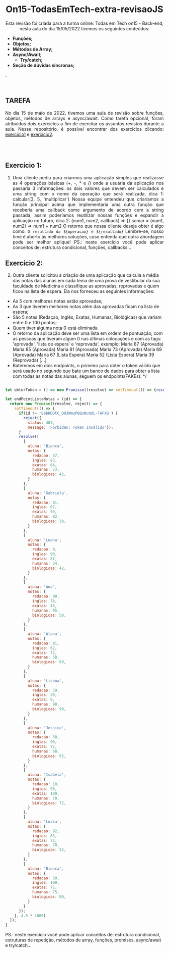 # <div align = "center"> On15-TodasEmTech-extra-revisaoJS </div>




<div align = "center">
    <p>
        Esta revisão foi criada para a turma online: Todas em Tech on15 - Back-end, nesta aula do dia 15/05/2022 tivemos os seguintes conteúdos: 
<b>
</div>

- Funções;
- Objetos;
- Métodos de Array;
- Async/Await;
    - Try/catch;
- Seção de dúvidas síncronas;

</b>.
    </p>


<br>

## TAREFA

<div align = "justify">

No dia 15 de maio de 2022, tivemos uma aula de revisão sobre funções, objetos, métodos de arrays e async/await. Como tarefa opcional, foram atribuidos dois exercícios a fim de exercitar os assuntos revistos durante a aula. Nesse repositório, é possível encontrar dos exercícios clicando: [exercício1](https://github.com/BrunaCelestino/ON15-TET-Reforco-JS/blob/BrunaCelestino/para-o-lar/exercicio1.js) e [exercicio2](https://github.com/BrunaCelestino/ON15-TET-Reforco-JS/blob/BrunaCelestino/para-o-lar/exercicio2.js).

<br>

</div>
<br>
<div align = "justify">

## Exercício 1: 

1. Uma cliente pediu para criarmos uma aplicação simples que realizasse as 4 operações básicas (+, -, * e /) onde a usuária da aplicação nos passaria 3 informações: os dois valores que devem ser calculados e uma string com o nome da operação que será realizada, 
dica 1:
calcular(3, 5, 'multiplicar')
Nossa equipe entendeu que criaríamos a função principal acima que implementaria uma outra função que receberia uma callback como argumento de acordo com a string passada, assim poderíamos reutilizar nossas funções e expandir a aplicação no futuro, 
dica 2:
(num1, num2, callback) => {}
somar = (num1, num2) => num1 + num2
O retorno que nossa cliente deseja obter é algo como:
`O resultado da ${operacao} é ${resultado}`
Lembre-se, nosso time é aberto às melhores soluções, caso entenda que outra abordagem pode ser melhor aplique!
PS.: neste exercício você pode aplicar conceitos de: estrutura condicional, funções, callbacks...
</div>

## Exercício 2: 

2. Outra cliente solicitou a criação de uma aplicação que calcula a média das notas das alunas em cada tema de uma prova de vestibular da sua faculdade de Medicina e classifique as aprovadas, reprovadas e quem ficou na lista de espera. Ela nos forneceu as seguintes informações:
- As 5 com melhores notas estão aprovadas;
- As 3 que tiverem melhores notas além das aprovadas ficam na lista de espera;
- São 5 notas (Redaçao, Inglês, Exatas, Humanas, Biológicas) que variam entre 0 e 100 pontos;
- Quem tiver alguma nota 0 está eliminada
- O retorno da aplicação deve ser uma lista em ordem de pontuação, com as pessoas que tiveram algum 0 nas últimas colocações e com as tags: 'aprovada', 'lista de espera' e 'reprovada', exemplo:
Maria 87 (Aprovada)
Maria 85 (Aprovada)
Maria 81 (Aprovada)
Maria 73 (Aprovada)
Maria 69 (Aprovada)
Maria 67 (Lista Espera)
Maria 52 (Lista Espera)
Maria 39 (Reprovada)
[...]
- Bateremos em dois endpoints, o primeiro para obter o token válido que será usado no segundo que bate um banco de dados para obter a lista com todas as notas das alunas, seguem os endpoints(FAKEs):
*/

```javascript

let obterToken = () => new Promisse((resolve) => setTimeout(() => {resolve('EabKDDtC_Q93WmuPQQuNun@L-TAFXG')}, 1000))

let endPointListaNotas = (id) => {
  return new Promise((resolve, reject) => {
    setTimeout(() => {
      if(id != 'EabKDDtC_Q93WmuPQQuNun@L-TAFXG') {
        reject({
          status: 403,
          message: 'Forbiden: Token inválido'});
      }
      resolve([
        {
          aluna: 'Bianca',
          notas: {
            redacao: 57,
            ingles: 83, 
            exatas: 64, 
            humanas: 73, 
            biologicas: 42,
          }
        },
        {
          aluna: 'Gabriela',
          notas: {
            redacao: 81,
            ingles: 67, 
            exatas: 50, 
            humanas: 82, 
            biologicas: 39,
          }
        },
        {
          aluna: 'Luana',
          notas: {
            redacao: 0,
            ingles: 90, 
            exatas: 87, 
            humanas: 34, 
            biologicas: 42,
          }
        },
        {
          aluna: 'Ana',
          notas: {
            redacao: 90,
            ingles: 78, 
            exatas: 45, 
            humanas: 95, 
            biologicas: 50,
          }
        },
        {
          aluna: 'Alana',
          notas: {
            redacao: 91,
            ingles: 62, 
            exatas: 72, 
            humanas: 58, 
            biologicas: 60,
          }
        },
        {
          aluna: 'Lisboa',
          notas: {
            redacao: 79,
            ingles: 39, 
            exatas: 0, 
            humanas: 98, 
            biologicas: 90,
          }
        },
        {
          aluna: 'Jessica',
          notas: {
            redacao: 38,
            ingles: 90, 
            exatas: 72, 
            humanas: 68, 
            biologicas: 65,
          }
        },
        {
          aluna: 'Isabela',
          notas: {
            redacao: 10,
            ingles: 98, 
            exatas: 100, 
            humanas: 70, 
            biologicas: 72,
          }
        },
        {
          aluna: 'Luzia',
          notas: {
            redacao: 92,
            ingles: 83, 
            exatas: 73, 
            humanas: 70, 
            biologicas: 52,
          }
        },
        {
          aluna: 'Bianca',
          notas: {
            redacao: 30,
            ingles: 100, 
            exatas: 75, 
            humanas: 75, 
            biologicas: 80,
          }
        }
      ]);
    }, 4.5 * 1000)
  });
}
```

PS.: neste exercício você pode aplicar conceitos de: estrutura condicional, estruturas de repetição, métodos de array, funções, promises, async/await e try/catch...


</div>